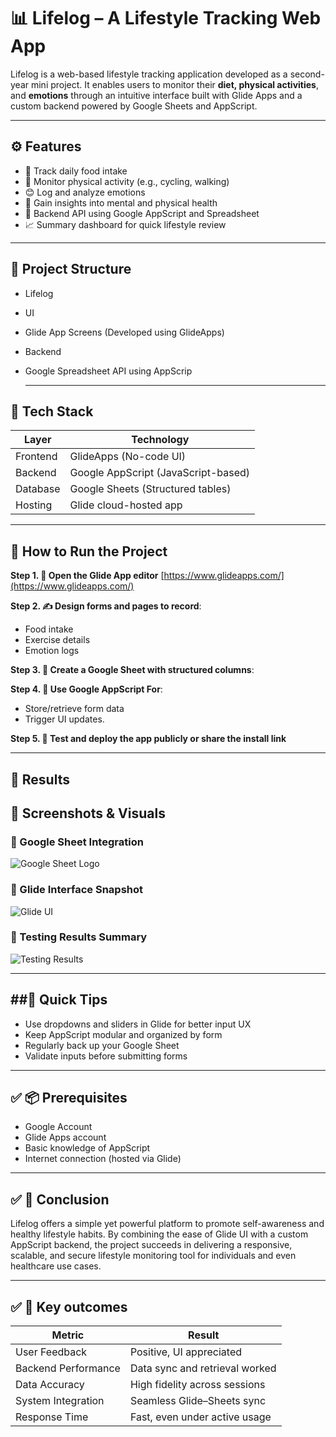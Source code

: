 # 📊 Lifelog – A Lifestyle Tracking Web App

Lifelog is a web-based lifestyle tracking application developed as a second-year mini project. It enables users to monitor their **diet, physical activities**, and **emotions** through an intuitive interface built with Glide Apps and a custom backend powered by Google Sheets and AppScript.

---

## ⚙️ Features

- 🥗 Track daily food intake
- 🚴 Monitor physical activity (e.g., cycling, walking)
- 😊 Log and analyze emotions
- 🧠 Gain insights into mental and physical health
- 📁 Backend API using Google AppScript and Spreadsheet
- 📈 Summary dashboard for quick lifestyle review

---

📁 Project Structure
-------------------
- Lifelog
- UI
- Glide App Screens (Developed using GlideApps)
- Backend
- Google Spreadsheet API using AppScrip

  ---


## 🧠 Tech Stack

| Layer       | Technology           |
|------------|----------------------|
| Frontend   | GlideApps (No-code UI) |
| Backend    | Google AppScript (JavaScript-based) |
| Database   | Google Sheets (Structured tables) |
| Hosting    | Glide cloud-hosted app |
  
---

## 🚀 How to Run the Project

**Step 1. 🔗 Open the Glide App editor** [https://www.glideapps.com/](https://www.glideapps.com/)

**Step 2. ✍️ Design forms and pages to record**:
   - Food intake
   - Exercise details
   - Emotion logs
    
**Step 3. 🔄 Create a Google Sheet with structured columns**:

**Step 4. 🔌 Use Google AppScript For**:
   - Store/retrieve form data
   - Trigger UI updates.
     
**Step 5. 🧪 Test and deploy the app publicly or share the install link**

---

## 📌 Results

## 📸 Screenshots & Visuals

### 🔷 Google Sheet Integration
![Google Sheet Logo](https://raw.githubusercontent.com/Omkar90492/Lifelog-A-Lifestyle-Tracking-Web-App/main/images/Google%20Sheet%20Logo.png)

### 🔷 Glide Interface Snapshot
![Glide UI](https://raw.githubusercontent.com/Omkar90492/Lifelog-A-Lifestyle-Tracking-Web-App/main/images/Snapshot%20of%20Lifelog%20Interface%20developed%20with%20Glide%20Apps%20Platform.png)

### 🔷 Testing Results Summary
![Testing Results](https://raw.githubusercontent.com/Omkar90492/Lifelog-A-Lifestyle-Tracking-Web-App/main/images/Summary%20of%20Lifelog%20Testing.png)


---

##🚀 Quick Tips
-------------
- Use dropdowns and sliders in Glide for better input UX
- Keep AppScript modular and organized by form
- Regularly back up your Google Sheet
- Validate inputs before submitting forms

---

## ✅ 📦 Prerequisites

- Google Account
- Glide Apps account
- Basic knowledge of AppScript
- Internet connection (hosted via Glide)

---

## ✅ 📌 Conclusion

Lifelog offers a simple yet powerful platform to promote self-awareness and healthy lifestyle habits. By combining the ease of Glide UI with a custom AppScript backend, the project succeeds in delivering a responsive, scalable, and secure lifestyle monitoring tool for individuals and even healthcare use cases.

---

## ✅ 📌 Key outcomes

| Metric                | Result                          |
|-----------------------|---------------------------------|
| User Feedback         | Positive, UI appreciated        |
| Backend Performance   | Data sync and retrieval worked  |
| Data Accuracy         | High fidelity across sessions   |
| System Integration    | Seamless Glide–Sheets sync      |
| Response Time         | Fast, even under active usage   |
